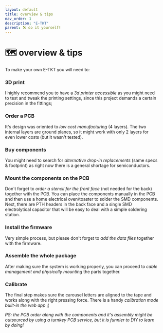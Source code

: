 ```yaml
---
layout: default
title: overview & tips
nav_order: 1
description: "E-TKT"
parent: 🛠️ do it yourself!
---
```


# 🗺️ **overview & tips**

To make your own E-TKT you will need to:
### 3D print
I highly recommend you to have a *3d printer accessible* as you might need to test and tweak the printing settings, since this project demands a certain precision in the fittings;
  
### Order a PCB
It's design was oriented to *low cost manufacturing* (4 layers). The two internal layers are ground planes, so it might work with only 2 layers for even lower costs (but it wasn't tested).

### Buy components
You might need to search for *alternative drop-in replacements* (same specs & footprint) as right now there is a general shortage for semiconductors.

### Mount the components on the PCB
Don't forget to *order a stencil for the front face* (not needed for the back) together with the PCB. You can place the components manually in the PCB and then use a home electrical oven/toaster to solder the SMD components. Next, there are PTH headers in the back face and a single SMD electrolytical capacitor that will be easy to deal with a simple soldering station.

### Install the firmware
Very simple process, but please don't forget to *add the data files* together with the firmware.

### Assemble the whole package
After making sure the system is working properly, you can proceed to *cable management and physically mounting* the parts together.

### Calibrate
The final step makes sure the carousel letters are aligned to the tape and works along with the right pressing force. There is a handy *calibration mode built-in the web app* ;)


*PS: the PCB order along with the components and it's assembly might be outsourced by using a turnkey PCB service, but it is funnier to DIY to learn by doing!*

